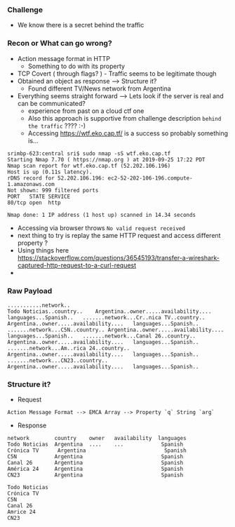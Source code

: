 ### Challenge
* We know there is a secret behind the traffic 

### Recon or What can go wrong?
* Action message format in HTTP
  - Something to do with its property
* TCP Covert ( through flags? ) - Traffic seems to be legitimate though
* Obtained an object as response --> Structure it?
  - Found different TV/News network from Argentina
* Everything seems straight forward --> Lets look if the server is real and can be communicated?
  - experience from past on a cloud ctf one
  - Also this approach is supportive from challenge description `behind the traffic` ???? :-)
  - Accessing https://wtf.eko.cap.tf/ is a success so probably something is...
```
srimbp-623:central sri$ sudo nmap -sS wtf.eko.cap.tf
Starting Nmap 7.70 ( https://nmap.org ) at 2019-09-25 17:22 PDT
Nmap scan report for wtf.eko.cap.tf (52.202.106.196)
Host is up (0.11s latency).
rDNS record for 52.202.106.196: ec2-52-202-106-196.compute-1.amazonaws.com
Not shown: 999 filtered ports
PORT   STATE SERVICE
80/tcp open  http

Nmap done: 1 IP address (1 host up) scanned in 14.34 seconds
```
  - Accessing via browser throws `No valid request received`
  - next thing to try is replay the same HTTP request and access different property ?
  - Using things here https://stackoverflow.com/questions/36545193/transfer-a-wireshark-captured-http-request-to-a-curl-request
  - 

### Raw Payload
```
...........network..
Todo Noticias..country..    Argentina..owner.....availability....   languages...Spanish..   .......network...Cr..nica TV..country.. Argentina..owner.....availability....   languages...Spanish..   .......network...C5N..country.. Argentina..owner.....availability....   languages...Spanish..   .......network...Canal 26..country..    Argentina..owner.....availability....   languages...Spanish..   .......network...Am..rica 24..country.. Argentina..owner.....availability....   languages...Spanish..   .......network...CN23..country..    Argentina..owner.....availability....   languages...Spanish..
```

### Structure it?
* Request 
```
Action Message Format --> EMCA Array --> Property `q` String `arg`
```
* Response
```
network        country    owner   availability  languages
Todo Noticias  Argentina  ....    ...            Spanish  
Crónica TV      Argentina                         Spanish
C5N            Argentina                         Spanish
Canal 26       Argentina                         Spanish
América 24     Argentina                         Spanish
CN23           Argentina                         Spanish

Todo Noticias    
Crónica TV      
C5N            
Canal 26       
Amrice 24      
CN23           
```